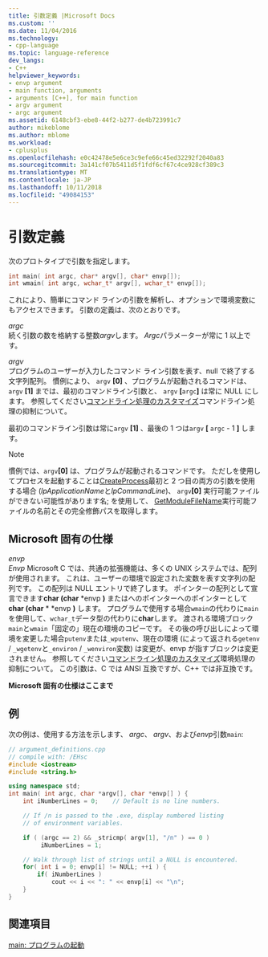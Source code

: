 ```yaml
---
title: 引数定義 |Microsoft Docs
ms.custom: ''
ms.date: 11/04/2016
ms.technology:
- cpp-language
ms.topic: language-reference
dev_langs:
- C++
helpviewer_keywords:
- envp argument
- main function, arguments
- arguments [C++], for main function
- argv argument
- argc argument
ms.assetid: 6148cbf3-ebe8-44f2-b277-de4b723991c7
author: mikeblome
ms.author: mblome
ms.workload:
- cplusplus
ms.openlocfilehash: e0c42478e5e6ce3c9efe66c45ed32292f2040a83
ms.sourcegitcommit: 3a141cf07b5411d5f1fdf6cf67c4ce928cf389c3
ms.translationtype: MT
ms.contentlocale: ja-JP
ms.lasthandoff: 10/11/2018
ms.locfileid: "49084153"
---
```

# <a name="argument-definitions"></a>引数定義

次のプロトタイプで引数を指定します。

```cpp
int main( int argc, char* argv[], char* envp[]);
int wmain( int argc, wchar_t* argv[], wchar_t* envp[]);
```

これにより、簡単にコマンド ラインの引数を解析し、オプションで環境変数にもアクセスできます。 引数の定義は、次のとおりです。

*argc*<br/>
続く引数の数を格納する整数*argv*します。 *Argc*パラメーターが常に 1 以上です。

*argv*<br/>
プログラムのユーザーが入力したコマンド ライン引数を表す、null で終了する文字列配列。 慣例により、 `argv` **[0]** 、プログラムが起動されるコマンドは、 `argv` **[1]** までは、最初のコマンドライン引数と、 `argv` **[**`argc`**]** は常に NULL にします。 参照してください[コマンドライン処理のカスタマイズ](../cpp/customizing-cpp-command-line-processing.md)コマンドライン処理の抑制について。

最初のコマンドライン引数は常に`argv` **[1]** 、最後の 1 つは`argv` **[** `argc` - 1 **]** します。

> [!NOTE]
>  慣例では、`argv`**[0]** は、プログラムが起動されるコマンドです。  ただしを使用してプロセスを起動することは[CreateProcess](/windows/desktop/api/libloaderapi/nf-libloaderapi-getmodulefilenamea)最初と 2 つ目の両方の引数を使用する場合 (*lpApplicationName*と*lpCommandLine*)、 `argv`**[0]** 実行可能ファイルができない可能性があります名; を使用して、 [GetModuleFileName](/windows/desktop/api/libloaderapi/nf-libloaderapi-getmodulefilenamea)実行可能ファイルの名前とその完全修飾パスを取得します。

## <a name="microsoft-specific"></a>Microsoft 固有の仕様

*envp*<br/>
*Envp* Microsoft C では、共通の拡張機能は、多くの UNIX システムでは、配列が使用されます。 これは、ユーザーの環境で設定された変数を表す文字列の配列です。 この配列は NULL エントリで終了します。 ポインターの配列として宣言できます**char (char** \*envp **)** またはへのポインターへのポインターとして**char (char** \* \*envp **)** します。 プログラムで使用する場合`wmain`の代わりに`main`を使用して、`wchar_t`データ型の代わりに**char**します。 渡される環境ブロック`main`と`wmain`「固定の」現在の環境のコピーです。 その後の呼び出しによって環境を変更した場合`putenv`または`_wputenv`、現在の環境 (によって返される`getenv` / `_wgetenv`と`_environ` /  `_wenviron`変数) は変更が、envp が指すブロックは変更されません。 参照してください[コマンドライン処理のカスタマイズ](../cpp/customizing-cpp-command-line-processing.md)環境処理の抑制について。 この引数は、C では ANSI 互換ですが、C++ では非互換です。

**Microsoft 固有の仕様はここまで**

## <a name="example"></a>例

次の例は、使用する方法を示します、 *argc*、 *argv*、および*envp*引数`main`:

```cpp
// argument_definitions.cpp
// compile with: /EHsc
#include <iostream>
#include <string.h>

using namespace std;
int main( int argc, char *argv[], char *envp[] ) {
    int iNumberLines = 0;    // Default is no line numbers.

    // If /n is passed to the .exe, display numbered listing
    // of environment variables.

    if ( (argc == 2) && _stricmp( argv[1], "/n" ) == 0 )
         iNumberLines = 1;

    // Walk through list of strings until a NULL is encountered.
    for( int i = 0; envp[i] != NULL; ++i ) {
        if( iNumberLines )
            cout << i << ": " << envp[i] << "\n";
    }
}
```

## <a name="see-also"></a>関連項目

[main: プログラムの起動](../cpp/main-program-startup.md)